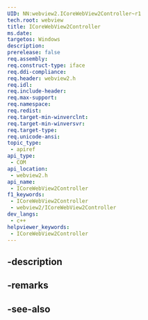 ```yaml
---
UID: NN:webview2.ICoreWebView2Controller~r1
tech.root: webview
title: ICoreWebView2Controller
ms.date: 
targetos: Windows
description: 
prerelease: false
req.assembly: 
req.construct-type: iface
req.ddi-compliance: 
req.header: webview2.h
req.idl: 
req.include-header: 
req.max-support: 
req.namespace: 
req.redist: 
req.target-min-winverclnt: 
req.target-min-winversvr: 
req.target-type: 
req.unicode-ansi: 
topic_type:
 - apiref
api_type:
 - COM
api_location:
 - webview2.h
api_name:
 - ICoreWebView2Controller
f1_keywords:
 - ICoreWebView2Controller
 - webview2/ICoreWebView2Controller
dev_langs:
 - c++
helpviewer_keywords:
 - ICoreWebView2Controller
---
```


## -description

## -remarks

## -see-also

